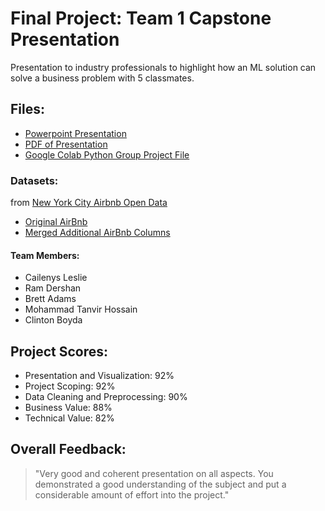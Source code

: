# Final Project: Team 1 Capstone Presentation

Presentation to industry professionals to highlight how an ML solution can solve a business problem with 5 classmates.

## Files:
* [Powerpoint Presentation](https://github.com/cboyda/MachineLearning/blob/main/Capstone/AMii%20Capstone%20March%202023.pptx)
* [PDF of Presentation](https://github.com/cboyda/MachineLearning/blob/main/Capstone/AMii%20Capstone%20March%202023.pdf)
* [Google Colab Python Group Project File](https://github.com/cboyda/MachineLearning/blob/main/Capstone/Capstone_Team1_W23.ipynb) 

### Datasets:
from [New York City Airbnb Open Data](https://www.kaggle.com/datasets/dgomonov/new-york-city-airbnb-open-data)
* [Original AirBnb](https://github.com/cboyda/MachineLearning/blob/main/datasets/AB_NYC_2019.csv)
* [Merged Additional AirBnb Columns](https://github.com/cboyda/MachineLearning/blob/main/datasets/full_nyc_dataset_cleaned_table-1.csv)

#### Team Members:
* Cailenys Leslie
* Ram Dershan
* Brett Adams
* Mohammad Tanvir Hossain
* Clinton Boyda

## Project Scores:
* Presentation and Visualization: 92%
* Project Scoping: 92%
* Data Cleaning and Preprocessing: 90%
* Business Value: 88%
* Technical Value: 82%

## Overall Feedback:
> "Very good and coherent presentation on all aspects.  You demonstrated a good understanding of the subject and put a considerable amount of effort into the project."



